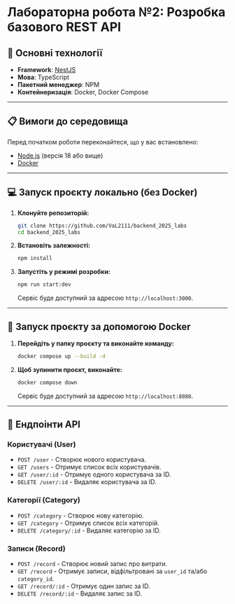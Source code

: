 # Лабораторна робота №2: Розробка базового REST API

## 🚀 Основні технології

* **Framework**: [NestJS](https://nestjs.com/)
* **Мова**: TypeScript
* **Пакетний менеджер**: NPM
* **Контейнеризація**: Docker, Docker Compose

---

## 📋 Вимоги до середовища

Перед початком роботи переконайтеся, що у вас встановлено:

* [Node.js](https://nodejs.org/) (версія 18 або вище)
* [Docker](https://www.docker.com/)

---

## 💻 Запуск проєкту локально (без Docker)

1.  **Клонуйте репозиторій:**
    ```bash
    git clone https://github.com/VaL2111/backend_2025_labs
    cd backend_2025_labs
    ```

2.  **Встановіть залежності:**
    ```bash
    npm install
    ```

3.  **Запустіть у режимі розробки:**
    ```bash
    npm run start:dev
    ```
    Сервіс буде доступний за адресою `http://localhost:3000`.

---

## 🐳 Запуск проєкту за допомогою Docker

1.  **Перейдіть у папку проєкту та виконайте команду:**
    ```bash
    docker compose up --build -d
    ```

2.  **Щоб зупинити проєкт, виконайте:**
    ```bash
    docker compose down
    ```
    Сервіс буде доступний за адресою `http://localhost:8080`.

---

## 📝 Ендпоінти API

### Користувачі (User)
* `POST /user` - Створює нового користувача.
* `GET /users` - Отримує список всіх користувачів.
* `GET /user/:id` - Отримує одного користувача за ID.
* `DELETE /user/:id` - Видаляє користувача за ID.

### Категорії (Category)
* `POST /category` - Створює нову категорію.
* `GET /category` - Отримує список всіх категорій.
* `DELETE /category/:id` - Видаляє категорію за ID.

### Записи (Record)
* `POST /record` - Створює новий запис про витрати.
* `GET /record` - Отримує записи, відфільтровані за `user_id` та/або `category_id`.
* `GET /record/:id` - Отримує один запис за ID.
* `DELETE /record/:id` - Видаляє запис за ID.